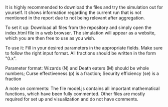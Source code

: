 It is highly recommended to download the files and try the simulation out for yourself. It shows information regarding the current run that is not mentioned in the report due to not being relevant after aggregation.

To set it up: Download all files from the repository and simply open the index.html file in a web browser. The simulation will appear as a website, which you are then free to use as you wish.

To use it: Fill in your desired parameters in the appropriate fields. Make sure to follow the right input format. All fractions should be written in the form "0.x".

Parameter format: Wizards (N) and Death eaters (M) should be whole numbers; Curse effectiveness (p) is a fraction; Security efficiency (se) is a fraction

A note on comments: The file model.js contains all important mathematical functions, which have been fully commented. Other files are mostly required for set up and visualization and do not have comments.
